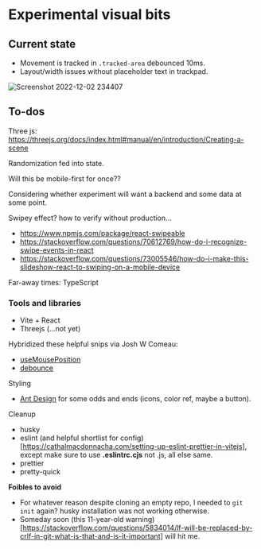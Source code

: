 # Experimental visual bits

## Current state
- Movement is tracked in `.tracked-area` debounced 10ms.
- Layout/width issues without placeholder text in trackpad.

![Screenshot 2022-12-02 234407](https://user-images.githubusercontent.com/102257735/205424124-3505ebce-971c-434a-bce1-494c80cc3060.png)


## To-dos

Three js: https://threejs.org/docs/index.html#manual/en/introduction/Creating-a-scene

Randomization fed into state.


Will this be mobile-first for once??

Considering whether experiment will want a backend and some data at some point.


Swipey effect? how to verify without production...

- https://www.npmjs.com/package/react-swipeable
- https://stackoverflow.com/questions/70612769/how-do-i-recognize-swipe-events-in-react
- https://stackoverflow.com/questions/73005546/how-do-i-make-this-slideshow-react-to-swiping-on-a-mobile-device

Far-away times: TypeScript

### Tools and libraries

- Vite + React
- Threejs (...not yet)

Hybridized these helpful snips via Josh W Comeau:

- [useMousePosition](https://www.joshwcomeau.com/snippets/react-hooks/use-mouse-position/)
- [debounce](https://www.joshwcomeau.com/snippets/javascript/debounce/)

Styling

- [Ant Design](https://ant.design/) for some odds and ends (icons, color ref, maybe a button).

Cleanup

- husky
- eslint (and helpful shortlist for config)[https://cathalmacdonnacha.com/setting-up-eslint-prettier-in-vitejs], except make sure to use **.eslintrc.cjs** not .js, all else same.
- prettier
- pretty-quick

**Foibles to avoid**

- For whatever reason despite cloning an empty repo, I needed to `git init` again? husky installation was not working otherwise.
- Someday soon (this 11-year-old warning)[https://stackoverflow.com/questions/5834014/lf-will-be-replaced-by-crlf-in-git-what-is-that-and-is-it-important] will hit me.
